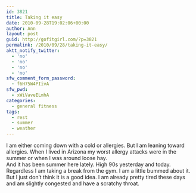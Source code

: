```yaml
---
id: 3821
title: Taking it easy
date: 2010-09-28T19:02:06+00:00
author: Ann
layout: post
guid: http://gofitgirl.com/?p=3821
permalink: /2010/09/28/taking-it-easy/
aktt_notify_twitter:
  - 'no'
  - 'no'
  - 'no'
  - 'no'
sfw_comment_form_password:
  - f6H75W4PIivA
sfw_pwd:
  - xWiVaveELmhA
categories:
  - general fitness
tags:
  - rest
  - summer
  - weather
---
```

I am either coming down with a cold or allergies. But I am leaning toward allergies. When I lived in Arizona my worst allergy attacks were in the summer or when I was around loose hay.  
And it has been summer here lately. High 90s yesterday and today.  
Regardless I am taking a break from the gym. I am a little bummed about it. But I just don&#8217;t think it is a good idea. I am already pretty tired these days and am slightly congested and have a scratchy throat.